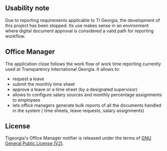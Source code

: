 ## Usability note

Due to reporting requirements applicable to TI Georgia, the development of this project has been stopped.
Its use makes sense in an environment where digital document approval is considered a valid path for reporting workflow. 

## Office Manager

The application close follows the work flow of work time reporting currently used at Transparency International Georgia.
It allows to:
- request a leave 
- submit the monthly time sheet
- approve a leave or a time sheet (by a designated supervisor)
- allows to configure salary sources and monthly percentage assignments to employees
- lets office managers generate bulk reports of all the documents handled in the system ( time sheets, leave requests, salary assignments)

## License

Tigeorgia's Office Manager notifier is released under the terms of [GNU General Public License (V2)](http://www.gnu.org/licenses/gpl-2.0.html).
